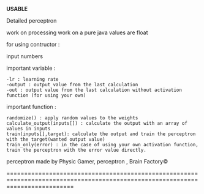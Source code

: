 **USABLE**

Detailed perceptron 


work on processing 
work on a pure java
values are float

for using  contructor : 

input numbers

important variable :

	-lr : learning rate
	-output : output value from the last calculation
	-out : output value from the last calculation without activation function (for using your own)
	
important function :
	
	randomize() : apply random values to the weights
	calculate_output(inputs[]) : calculate the output with an array of values in inputs 
	train(inputs[],target): calculate the output and train the perceptron with the target(wanted output value)
	train_only(error) : in the case of using your own activation function, train the perceptron with the error value directly.
	
perceptron made by Physic Gamer, perceptron , Brain Factory©

===============================================================================================================================






